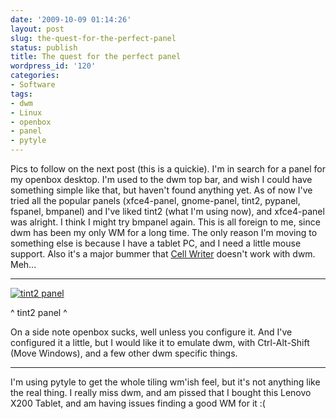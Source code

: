 ```yaml
---
date: '2009-10-09 01:14:26'
layout: post
slug: the-quest-for-the-perfect-panel
status: publish
title: The quest for the perfect panel
wordpress_id: '120'
categories:
- Software
tags:
- dwm
- Linux
- openbox
- panel
- pytyle
---
```


Pics to follow on the next post (this is a quickie).  I'm in search for a panel for my openbox desktop. I'm used to the dwm top bar, and wish I could have something simple like that, but haven't found anything yet. As of now I've tried all the popular panels (xfce4-panel, gnome-panel, tint2, pypanel, fspanel, bmpanel) and I've liked tint2 (what I'm using now), and xfce4-panel was alright. I think I might try bmpanel again. This is all foreign to me, since dwm has been my only WM for a long time. The only reason I'm moving to something else is because I have a tablet PC, and I need a little mouse support. Also it's a major bummer that [Cell Writer](http://risujin.org/cellwriter/) doesn't work with dwm. Meh...

------

[![tint2 panel](http://farm3.static.flickr.com/2430/3994445977_f5d0b35db9.jpg)](http://www.flickr.com/photos/68444690@N00/3994445977/)

^ tint2 panel ^

On a side note openbox sucks, well unless you configure it. And I've configured it a little, but I would like it to emulate dwm, with Ctrl-Alt-Shift (Move Windows), and a few other dwm specific things.

------

I'm using pytyle to get the whole tiling wm'ish feel, but it's not anything like the real thing. I really miss dwm, and am pissed that I bought this Lenovo X200 Tablet, and am having issues finding a good WM for it :(
